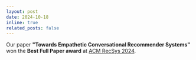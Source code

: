 ```yaml
---
layout: post
date: 2024-10-18
inline: true
related_posts: false
---
```


Our paper **"Towards Empathetic Conversational Recommender Systems"** won the **Best Full Paper award** at  <a href="https://recsys.acm.org/best-papers/">ACM RecSys 2024</a>.
